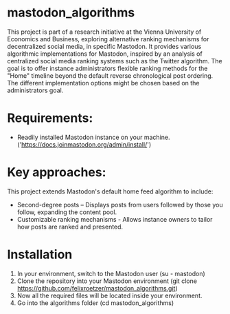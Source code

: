# mastodon_algorithms

This project is part of a research initiative at the Vienna University of Economics and Business, exploring alternative ranking mechanisms for decentralized social media, in specific Mastodon. It provides various algorithmic implementations for Mastodon, inspired by an analysis of centralized social media ranking systems such as the Twitter algorithm. The goal is to offer instance administrators flexible ranking methods for the "Home" timeline beyond the default reverse chronological post ordering. The different implementation options might be chosen based on the administrators goal.

# Requirements:

- Readily installed Mastodon instance on your machine. ('https://docs.joinmastodon.org/admin/install/')

# Key approaches:

This project extends Mastodon's default home feed algorithm to include:  
- Second-degree posts – Displays posts from users followed by those you follow, expanding the content pool.
- Customizable ranking mechanisms - Allows instance owners to tailor how posts are ranked and presented.

# Installation

1. In your environment, switch to the Mastodon user (su - mastodon)
2. Clone the repository into your Mastodon environment (git clone https://github.com/felixroetzer/mastodon_algorithms.git)
3. Now all the required files will be located inside your environment.
4. Go into the algorithms folder (cd mastodon_algorithms)

